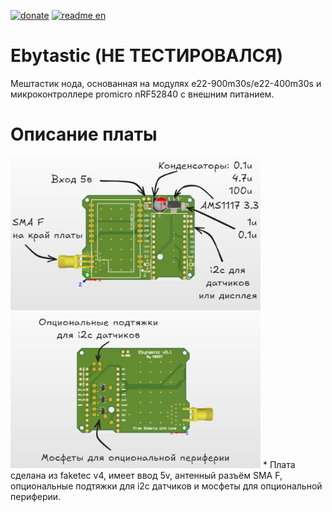 [![donate](https://img.shields.io/badge/%D0%9F%D0%BE%D0%B1%D0%BB%D0%B0%D0%B3%D0%BE%D0%B4%D0%B0%D1%80%D0%B8%D1%82%D1%8C%20%D0%B0%D0%B2%D1%82%D0%BE%D1%80%D0%B0-CloudTips-blue)](https://pay.cloudtips.ru/p/c197b86d) [![readme en](https://img.shields.io/badge/README%20in%20English-214a57)](/README.md)

# Ebytastic (НЕ ТЕСТИРОВАЛСЯ)
Мештастик нода, основанная на модулях e22-900m30s/e22-400m30s и микроконтроллере promicro nRF52840 с внешним питанием.

# Описание платы

<img src="./RU description.png" width="400">
* Плата сделана из faketec v4, имеет ввод 5v, антенный разъём SMA F, опциональные подтяжки для i2c датчиков и мосфеты для опциональной периферии.
